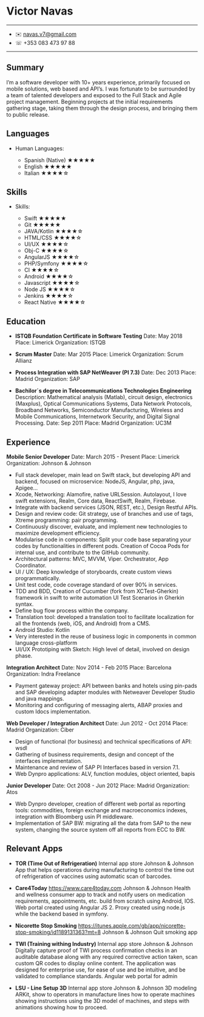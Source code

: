 Victor Navas
============

----------------------------
* ✉️ navas.v7@gmail.com
* ☏ +353 083 473 97 88
----------------------------

Summary
---------
I’m a software developer with 10+ years experience, primarily focused on mobile solutions, 
web based and API’s. I was fortunate to be surrounded by a team of talented developers and 
exposed to the Full Stack and Agile project management. Beginning projects at the initial 
requirements gathering stage, taking them through the design process, and bringing them to 
public release.

Languages
---------
* Human Languages:

     * Spanish (Native) ★★★★★
     * English ★★★★★
     * Italian ★★★★☆

Skills
---------
* Skills:

     * Swift ★★★★★
     * Git ★★★★★
     * JAVA/Kotlin ★★★★☆
     * HTML/CSS ★★★★☆
     * UI/UX ★★★★☆
     * Obj-C ★★★★☆
     * AngularJS ★★★★☆
     * PHP/Symfony ★★★★☆
     * CI ★★★★☆
     * Android ★★★★☆
     * Javascript ★★★★☆
     * Node JS ★★★★☆
     * Jenkins ★★★★☆
     * React Native ★★★★☆

Education
---------

* **ISTQB Foundation Certificate in Software Testing**
Date: May 2018
Place: Limerick
Organization: ISTQB

* **Scrum Master**
Date: Mar 2015
Place: Limerick
Organization: Scrum Allianz

* **Process Integration with SAP NetWeaver (PI 7.3)**
Date: Dec 2013
Place: Madrid
Organization: SAP

* **Bachilor´s degree in Telecommunications Technologies Engineering**
Description: Mathematical analysis (Matlab), circuit design, electronics (Maxplus), 
Optical Communications Systems, Data Network Protocols, Broadband Networks, 
Semiconductor Manufacturing, Wireless and Mobile Communications, Internetwork Security, 
and Digital Signal Processing.
Date: Sep 2011
Place: Madrid
Organization: UC3M

Experience
----------

**Mobile Senior Developer**
Date: March 2015 - Present
Place: Limerick
Organization: Johnson & Johnson

* Full stack developer, main lead on Swift stack, but developing API and backend, focused on microservice: NodeJS, Angular, php, java, Apigee...
* Xcode, Networking: Alamofire, native URLSession. Autolayout, I love swift extensions, Realm, Core data, ReactSwift, Realm, Firebase.
* Integrate with backend services (JSON, REST, etc.), Design Restful APIs.
* Design and review code: Git strategy, use of branches and use of tags, Xtreme programming: pair programming.
* Continuously discover, evaluate, and implement new technologies to maximize development efficiency.
* Modularise code in components: Split your code base separating your codes by functionalities in different pods. Creation of Cocoa Pods for internal use, and contribute to the GitHub community.
* Architectural patterns: MVC, MVVM, Viper. Orchestrator, App Coordinator.
* UI / UX: Deep knowledge of storyboards, create custom views programmatically.
* Unit test code, code coverage standard of over 90% in services.
* TDD and BDD, Creation of Cucumber (fork from XCTest-Gherkin) framework in swift to write automation UI Test Scenarios in Gherkin syntax.
* Define bug flow process within the company.
* Translation tool: developed a translation tool to facilitate localization for all the frontends (web, iOS, and Android) from a CMS.
* Android Studio: Kotlin
* Very interested in the reuse of business logic in components in common language cross-platform
* UI/UX Prototiping with Sketch: High level of detail, involved on design phase.


**Integration Architect**
Date: Nov 2014 - Feb 2015
Place: Barcelona
Organization: Indra Freelance

* Payment gateway project: API between banks and hotels using pin-pads and SAP developing adapter modules with Netweaver Developer Studio and java mappings.
* Monitoring and configuring of messaging alerts, ABAP proxies and custom Idocs implementation.


**Web Developer / Integration Architect**
Date: Jun 2012 - Oct 2014
Place: Madrid
Organization: Ciber

* Design of functional (for business) and technical specifications of API: wsdl
* Gathering of business requirements, design and concept of the interfaces implementation.
* Maintenance and review of SAP PI Interfaces based in version 7.1.
* Web Dynpro applications: ALV, function modules, object oriented, bapis

**Junior Developer**
Date: Oct 2008 - Jun 2012
Place: Madrid
Organization: Atos

* Web Dynpro developer, creation of different web portal as reporting tools: commodities, foreign exchange and macroeconomics indexes, integration with Bloomberg usin PI middleware.
* Implementation of SAP BW: migrating all the data from SAP to the new system, changing the source system off all reports from ECC to BW.


Relevant Apps
--------------------

* **TOR (Time Out of Refrigeration)**
Internal app store
Johnson & Johnson
App that helps operatioros during manufacturing to control the time out of refrigeration of vaccines using automatic scan of barcodes.


* **Care4Today**
https://www.care4today.com
Johnson & Johnson
Health and wellness consumer app to track and notify users on medication requirements, appointments, etc. build from scratch using Android, IOS. Web portal created using Angular JS 2. Proxy created using node.js while the backend based in symfony.

* **Nicorette Stop Smoking**
https://itunes.apple.com/gb/app/nicorette-stop-smoking/id1189131363?mt=8
Johnson & Johnson
Quit smoking app

* **TWI (Training withing Industry)**
Internal app store
Johnson & Johnson
Digitally capture proof of TWI process confirmation checks in an auditable database along with any required corrective action taken, scan custom QR codes to display online content. The application was designed for enterprise use, for ease of use and be intuitive, and be validated to compliance standards. Angular web portal for admin

* **LSU - Line Setup 3D**
Internal app store
Johnson & Johnson
3D modeling ARKit, show to operators in manufacture lines how to operate machines showing instructions using the 3D model of machines, and steps with animations showing how to proceed.
